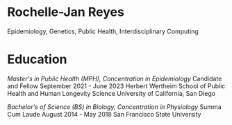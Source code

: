 # Rochelle-Jan Reyes
Epidemiology, Genetics, Public Health, Interdisciplinary Computing

# Education

*Master's in Public Health (MPH), Concentration in Epidemiology*
Candidate and Fellow
September 2021 - June 2023
Herbert Wertheim School of Public Health and Human Longevity Science
University of California, San Diego

*Bachelor's of Science (BS) in Biology, Concentration in Physiology*
Summa Cum Laude
August 2014 - May 2018
San Francisco State University
